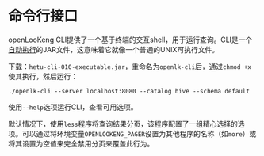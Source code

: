 
# 命令行接口

openLooKeng CLI提供了一个基于终端的交互shell，用于运行查询。CLI是一个[自动执行](http://skife.org/java/unix/2011/06/20/really_executable_jars.html)的JAR文件，这意味着它就像一个普通的UNIX可执行文件。

下载：`hetu-cli-010-executable.jar`，重命名为`openlk-cli`后，通过`chmod +x`使其执行，然后运行：

``` shell
./openlk-cli --server localhost:8080 --catalog hive --schema default
```

使用`--help`选项运行CLI，查看可用选项。

默认情况下，使用`less`程序将查询结果分页，该程序配置了一组精心选择的选项。可以通过将环境变量`OPENLOOKENG_PAGER`设置为其他程序的名称（如`more`）或将其设置为空值来完全禁用分页来覆盖此行为。